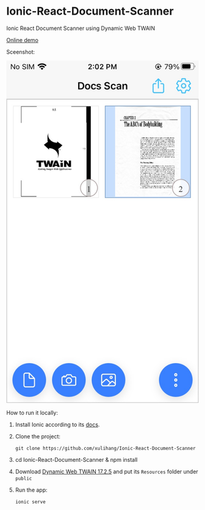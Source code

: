 # Ionic-React-Document-Scanner

Ionic React Document Scanner using Dynamic Web TWAIN

[Online demo](https://courageous-cactus-2758a1.netlify.app/)

Sceenshot:

![home](./Home.jpg)


How to run it locally:

1. Install Ionic according to its [docs](https://ionicframework.com/docs/intro/cli).
2. Clone the project: 

   ```
   git clone https://github.com/xulihang/Ionic-React-Document-Scanner
   ```
   
3. cd Ionic-React-Document-Scanner & npm install
4. Download [Dynamic Web TWAIN 17.2.5](https://www.dynamsoft.com/web-twain/downloads/) and put its `Resources` folder under `public`
4. Run the app:

   ```
   ionic serve
   ```
   
   